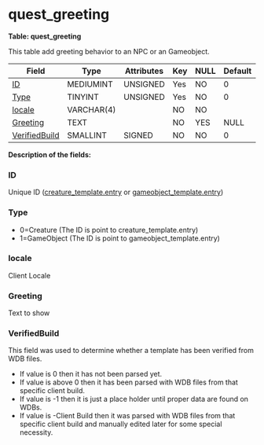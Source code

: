 # quest\_greeting

**Table: quest\_greeting**

This table add greeting behavior to an NPC or an Gameobject.

| Field              | Type       | Attributes | Key | NULL | Default | Comment |
| ------------------ | ---------- | ---------- | --- | ---- | ------- | ------- |
| [ID][1]            | MEDIUMINT  | UNSIGNED   | Yes | NO   | 0       |         |
| [Type][2]          | TINYINT    | UNSIGNED   | Yes | NO   | 0       |         |
| [locale][3]        | VARCHAR(4) |            | NO  | NO   |         |         |
| [Greeting][5]      | TEXT       |            | NO  | YES  | NULL    |         |
| [VerifiedBuild][6] | SMALLINT   | SIGNED     | NO  | NO   | 0       |         |

[1]: #id
[2]: #type
[3]: #greetemotetype
[4]: #greetemotedelay
[5]: #greeting
[6]: #verifiedbuild

**Description of the fields:**

### ID

Unique ID ([creature_template.entry](creature_template.md#entry) or [gameobject\_template.entry](gameobject_template.md#entry))

### Type

-   0=Creature (The ID is point to creature\_template.entry)
-   1=GameObject (The ID is point to gameobject\_template.entry)

### locale

Client Locale

### Greeting

Text to show

### VerifiedBuild

This field was used to determine whether a template has been verified from WDB files.

- If value is 0 then it has not been parsed yet.
- If value is above 0 then it has been parsed with WDB files from that specific client build.
- If value is -1 then it is just a place holder until proper data are found on WDBs.
- If value is -Client Build then it was parsed with WDB files from that specific client build and manually edited later for some special necessity.
